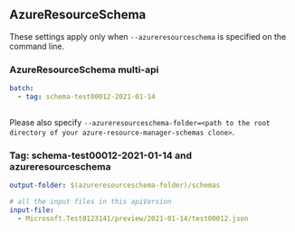 ## AzureResourceSchema

These settings apply only when `--azureresourceschema` is specified on the command line.

### AzureResourceSchema multi-api

``` yaml $(azureresourceschema) && $(multiapi)
batch:
  - tag: schema-test00012-2021-01-14
  
```

Please also specify `--azureresourceschema-folder=<path to the root directory of your azure-resource-manager-schemas clone>`.

### Tag: schema-test00012-2021-01-14 and azureresourceschema

``` yaml $(tag) == 'schema-test00012-2021-01-14' && $(azureresourceschema)
output-folder: $(azureresourceschema-folder)/schemas

# all the input files in this apiVersion
input-file:
  - Microsoft.Test0123141/preview/2021-01-14/test00012.json
```
